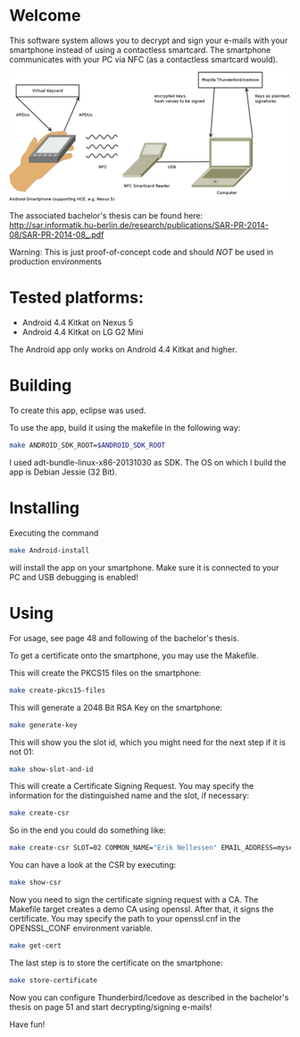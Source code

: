 # Welcome

This software system allows you to decrypt and sign your e-mails with your smartphone instead of using a contactless smartcard. The smartphone communicates with your PC via NFC (as a contactless smartcard would).

![Alt text](overview.png?raw=true "Overview of the involved components")

The associated bachelor's thesis can be found here:
http://sar.informatik.hu-berlin.de/research/publications/SAR-PR-2014-08/SAR-PR-2014-08_.pdf

Warning: This is just proof-of-concept code and should _NOT_ be used in
production environments

# Tested platforms:

* Android 4.4 Kitkat on Nexus 5
* Android 4.4 Kitkat on LG G2 Mini

The Android app only works on Android 4.4 Kitkat and higher.

# Building

To create this app, eclipse was used.

To use the app, build it using the makefile in the following way:

```sh
make ANDROID_SDK_ROOT=$ANDROID_SDK_ROOT
```

I used adt-bundle-linux-x86-20131030 as SDK. The OS on which I build the app is Debian Jessie (32 Bit).

# Installing

Executing the command

```sh
make Android-install
```

will install the app on your smartphone. Make sure it is connected to your PC and USB debugging is enabled!

# Using

For usage, see page 48 and following of the bachelor's thesis.

To get a certificate onto the smartphone, you may use the Makefile.

This will create the PKCS15 files on the smartphone:

```sh
make create-pkcs15-files
```

This will generate a 2048 Bit RSA Key on the smartphone:

```sh
make generate-key
```

This will show you the slot id, which you might need for the next step if it is not 01:

```sh
make show-slot-and-id
```

This will create a Certificate Signing Request. You may specify the information for the distinguished name and the slot, if necessary:

```sh
make create-csr
```

So in the end you could do something like:

```sh
make create-csr SLOT=02 COMMON_NAME="Erik Nellessen" EMAIL_ADDRESS=mysecretemail@doesnt.exist
```

You can have a look at the CSR by executing:
```sh
make show-csr
```

Now you need to sign the certificate signing request with a CA. The Makefile target creates a demo CA using openssl. After that, it signs the certificate. You may specify the path to your openssl.cnf in the OPENSSL_CONF environment variable.

```sh
make get-cert
```

The last step is to store the certificate on the smartphone:
```sh
make store-certificate
```

Now you can configure Thunderbird/Icedove as described in the bachelor's thesis on page 51 and start decrypting/signing e-mails!

Have fun!
